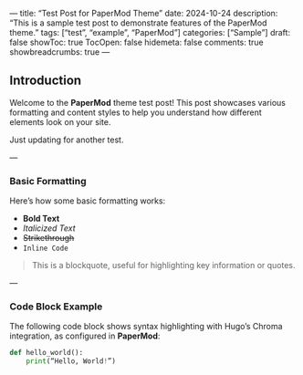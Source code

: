 —
title: “Test Post for PaperMod Theme”
date: 2024-10-24
description: “This is a sample test post to demonstrate features of the PaperMod theme.”
tags: [“test”, “example”, “PaperMod”]
categories: [“Sample”]
draft: false
showToc: true
TocOpen: false
hidemeta: false
comments: true
showbreadcrumbs: true
—

## Introduction

Welcome to the **PaperMod** theme test post! This post showcases various formatting and content styles to help you understand how different elements look on your site.

Just updating for another test.

—

### Basic Formatting

Here’s how some basic formatting works:

- **Bold Text**  
- *Italicized Text*  
- ~~Strikethrough~~  
- `Inline Code`

> This is a blockquote, useful for highlighting key information or quotes.

—

### Code Block Example

The following code block shows syntax highlighting with Hugo’s Chroma integration, as configured in **PaperMod**:

```python
def hello_world():
    print(“Hello, World!”)